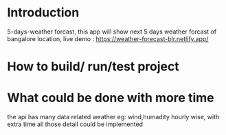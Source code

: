 # Introduction
5-days-weather forcast, this app will show next 5 days weather forcast of bangalore location,
live demo : https://weather-forecast-blr.netlify.app/

# How to build/ run/test project


# What could be done with more time
the api has many data related weather eg: wind,humadity hourly wise,
with extra time all those detail could be implemented 
